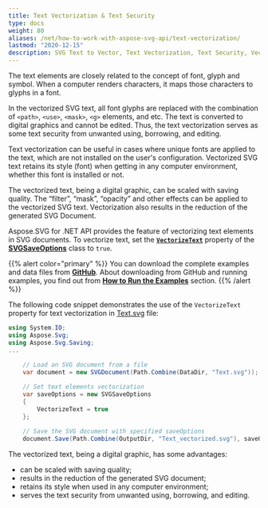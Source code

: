 ```yaml
---
title: Text Vectorization & Text Security
type: docs
weight: 80
aliases: /net/how-to-work-with-aspose-svg-api/text-vectorization/
lastmod: "2020-12-15"
description: SVG Text to Vector, Text Vectorization, Text Security, Vectorize Text 
---
```


The text elements are closely related to the concept of font, glyph and symbol. When a computer renders characters, it maps those characters to glyphs in a font.

In the vectorized SVG text, all font glyphs are replaced with the combination of `<path>`, `<use>`, `<mask>`, `<g>` elements, and etc.  The text is converted to digital graphics and cannot be edited. Thus, the text vectorization serves as some text security from unwanted using, borrowing,  and editing.

Text vectorization can be useful in cases where unique fonts are applied to the text, which are not installed on the user's configuration. Vectorized SVG text retains its style (font) when getting in any computer environment, whether this font is installed or not.

The vectorized text, being a digital graphic, can be scaled with saving quality. The “filter”, “mask”, “opacity” and other effects can be applied to the vectorized SVG text. Vectorization also results in the reduction of the generated SVG Document.

Aspose.SVG for .NET API provides the feature of vectorizing text elements in SVG documents. To vectorize text, set the [**`VectorizeText`**](https://apireference.aspose.com/svg/net/aspose.svg.saving/svgsaveoptions/properties/vectorizetext) property of the [**SVGSaveOptions**](https://apireference.aspose.com/svg/net/aspose.svg.saving/svgsaveoptions) class to `true`.

{{% alert color="primary" %}} 
You can download the complete examples and data files from [**GitHub**](https://github.com/aspose-svg/Aspose.SVG-Documentation). About downloading from GitHub and running examples, you find out from [**How to Run the Examples**](http://docs.aspose.com/svg/net/how-to-run-the-tests) section.
{{% /alert %}} 

The following code snippet demonstrates the use of the `VectorizeText` property for text vectorization in [Text.svg](http://docs.aspose.com/svg/net/how-to-work-with-aspose-svg-api/text-vectorization/Text.svg) file:
```c#
using System.IO;
using Aspose.Svg;
using Aspose.Svg.Saving;
...
    
    // Load an SVG document from a file
    var document = new SVGDocument(Path.Combine(DataDir, "Text.svg"));

    // Set text elements vectorization 
    var saveOptions = new SVGSaveOptions
    {
        VectorizeText = true
    };
    
    // Save the SVG document with specified saveOptions
    document.Save(Path.Combine(OutputDir, "Text_vectorized.svg"), saveOptions);
```

The vectorized text, being a digital graphic, has some advantages:
 - can be scaled with saving quality;
 - results in the reduction of the generated SVG document;
 - retains its style when used in any computer environment;
 - serves the text security from unwanted using, borrowing,  and editing.



